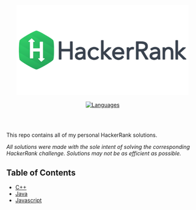 <div align="center">
<img src="https://github.com/Vranjan7077/Code/blob/master/Hackerrank/logo.png" width="450" height="auto"/>

[![Languages](https://img.shields.io/badge/Languages-C%2B%2B%20%2C%20CSS%20%2C%20HTML%20%2C%20Java%20%2C%20Js%20%2C%20Python-blue)](https://github.com/Vranjan7077/Code/tree/master/Hackerrank)

</div>
</br>
</br>

This repo contains all of my personal HackerRank solutions.

*All solutions were made with the sole intent of solving the corresponding HackerRank challenge.  Solutions may not be as efficient as possible.*  

## Table of Contents <!-- omit in toc -->

- [C++](#c++)
- [Java](#java)
- [Javascript](#javascript)
